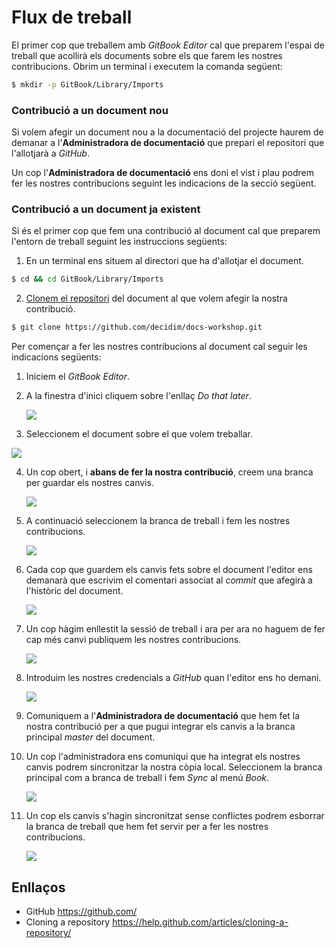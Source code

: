 # Flux de treball

El primer cop que treballem amb *GitBook Editor* cal que preparem l'espai de treball que acollirà els documents
sobre els que farem les nostres contribucions. Obrim un terminal i executem la comanda següent:

```bash
$ mkdir -p GitBook/Library/Imports
```

### Contribució a un document nou

Si volem afegir un document nou a la documentació del projecte haurem de demanar a l'**Administradora de documentació**
que prepari el repositori que l'allotjarà a *GitHub*.

Un cop l'**Administradora de documentació** ens doni el vist i plau podrem fer les nostres contribucions seguint les indicacions
de la secció següent.

### Contribució a un document ja existent

Si és el primer cop que fem una contribució al document cal que preparem l'entorn de treball seguint les instruccions següents:

1. En un terminal ens situem al directori que ha d'allotjar el document.
```bash
$ cd && cd GitBook/Library/Imports
```

2. [Clonem el repositori](https://help.github.com/articles/cloning-a-repository/) del document al que volem afegir la nostra contribució.
```bash
$ git clone https://github.com/decidim/docs-workshop.git
```

Per començar a fer les nostres contribucions al document cal seguir les indicacions següents:

1. Iniciem el *GitBook Editor*.

2. A la finestra d'inici cliquem sobre l'enllaç *Do that later*.

   ![](./img/flux-writer-01.png)

3. Seleccionem el document sobre el que volem treballar.

  ![](./img/flux-writer-02.png)

4. Un cop obert, i **abans de fer la nostra contribució**, creem una branca per guardar els nostres canvis.

   ![](./img/flux-writer-03.png)

5. A continuació seleccionem la branca de treball i fem les nostres contribucions.

   ![](./img/flux-writer-04.png)

6. Cada cop que guardem els canvis fets sobre el document l'editor ens demanarà que escrivim el comentari associat al *commit* que afegirà a l'històric del document.

   ![](./img/flux-writer-05.png)

7. Un cop hàgim enllestit la sessió de treball i ara per ara no haguem de fer cap més canvi publiquem les nostres contribucions.

   ![](./img/flux-writer-06.png)

8. Introduim les nostres credencials a *GitHub* quan l'editor ens ho demani.

   ![](./img/flux-writer-07.png)

9. Comuniquem a l'**Administradora de documentació** que hem fet la nostra contribució per a que pugui integrar els canvis a la branca principal  *master* del document.

10. Un cop l'administradora ens comuniqui que ha integrat els nostres canvis podrem sincronitzar la nostra còpia local. Seleccionem la branca principal com a branca de treball i fem *Sync* al menú *Book*.

    ![](./img/flux-writer-08.png)

11. Un cop els canvis s'hagin sincronitzat sense conflictes podrem esborrar la branca de treball que hem fet servir per a fer les nostres contribucions.

    ![](./img/flux-writer-09.png)


## Enllaços

- GitHub https://github.com/
- Cloning a repository https://help.github.com/articles/cloning-a-repository/
